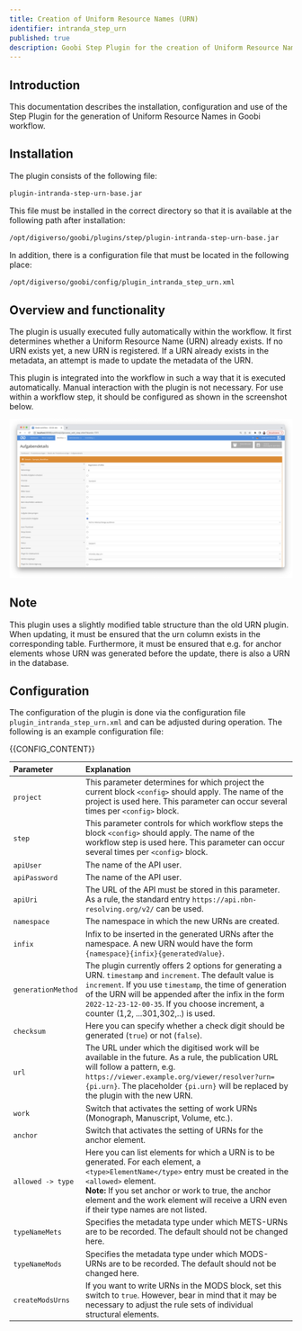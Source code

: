 ```yaml
---
title: Creation of Uniform Resource Names (URN)
identifier: intranda_step_urn
published: true
description: Goobi Step Plugin for the creation of Uniform Resource Names (URN).
---
```

## Introduction
This documentation describes the installation, configuration and use of the Step Plugin for the generation of Uniform Resource Names in Goobi workflow.

## Installation
The plugin consists of the following file:

```bash
plugin-intranda-step-urn-base.jar
```

This file must be installed in the correct directory so that it is available at the following path after installation:

```bash
/opt/digiverso/goobi/plugins/step/plugin-intranda-step-urn-base.jar
```

In addition, there is a configuration file that must be located in the following place:

```bash
/opt/digiverso/goobi/config/plugin_intranda_step_urn.xml
```


## Overview and functionality
The plugin is usually executed fully automatically within the workflow. It first determines whether a Uniform Resource Name (URN) already exists. If no URN exists yet, a new URN is registered. If a URN already exists in the metadata, an attempt is made to update the metadata of the URN.

This plugin is integrated into the workflow in such a way that it is executed automatically. Manual interaction with the plugin is not necessary. For use within a workflow step, it should be configured as shown in the screenshot below.

![Integration of the plugin into the workflow](screen1_en.png)


## Note
This plugin uses a slightly modified table structure than the old URN plugin. When updating, it must be ensured that the urn column exists in the corresponding table. Furthermore, it must be ensured that e.g. for anchor elements whose URN was generated before the update, there is also a URN in the database.


## Configuration
The configuration of the plugin is done via the configuration file `plugin_intranda_step_urn.xml` and can be adjusted during operation. The following is an example configuration file:

{{CONFIG_CONTENT}}


| Parameter | Explanation |
| :--- | :--- |
| `project` | This parameter determines for which project the current block `<config>` should apply. The name of the project is used here. This parameter can occur several times per `<config>` block. |
| `step` | This parameter controls for which workflow steps the block `<config>` should apply. The name of the workflow step is used here. This parameter can occur several times per `<config>` block. |
| `apiUser` | The name of the API user. |
| `apiPassword` | The name of the API user. |
| `apiUri` | The URL of the API must be stored in this parameter. As a rule, the standard entry `https://api.nbn-resolving.org/v2/` can be used.  |
| `namespace` | The namespace in which the new URNs are created. |
| `infix` | Infix to be inserted in the generated URNs after the namespace. A new URN would have the form `{namespace}{infix}{generatedValue}`. |
| `generationMethod` | The plugin currently offers 2 options for generating a URN. `timestamp` and `increment`. The default value is `increment`. If you use `timestamp`, the time of generation of the URN will be appended after the infix in the form `2022-12-23-12-00-35`. If you choose increment, a counter (1,2, ...301,302,..) is used. |
| `checksum` | Here you can specify whether a check digit should be generated (`true`) or not (`false`). |
| `url`   | The URL under which the digitised work will be available in the future. As a rule, the publication URL will follow a pattern, e.g. `https://viewer.example.org/viewer/resolver?urn={pi.urn}`. The placeholder `{pi.urn}` will be replaced by the plugin with the new URN. |
| `work` | Switch that activates the setting of work URNs (Monograph, Manuscript, Volume, etc.). |
| `anchor` | Switch that activates the setting of URNs for the anchor element. |
| `allowed -> type` | Here you can list elements for which a URN is to be generated. For each element, a `<type>ElementName</type>` entry must be created in the `<allowed>` element. <br/>**Note:** If you set anchor or work to true, the anchor element and the work element will receive a URN even if their type names are not listed. |
| `typeNameMets` | Specifies the metadata type under which METS-URNs are to be recorded. The default should not be changed here. |
| `typeNameMods`  | Specifies the metadata type under which MODS-URNs are to be recorded. The default should not be changed here.  |
| `createModsUrns`  | If you want to write URNs in the MODS block, set this switch to `true`. However, bear in mind that it may be necessary to adjust the rule sets of individual structural elements.  |
